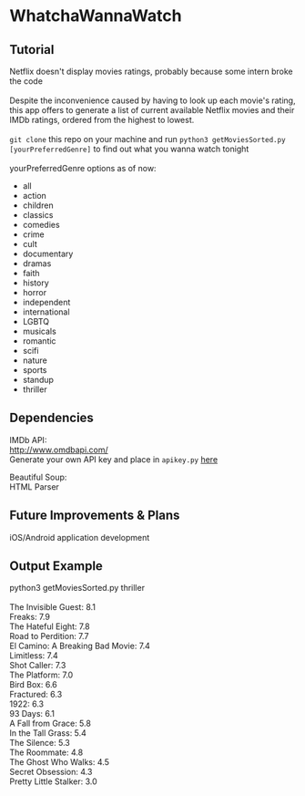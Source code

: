 # WhatchaWannaWatch

## Tutorial
Netflix doesn't display movies ratings, probably because some intern broke the code<br><br>
Despite the inconvenience caused by having to look up each movie's rating, this app offers to generate a list of current available Netflix movies and their IMDb ratings, ordered from the highest to lowest.<br><br>
`git clone` this repo on your machine and run `python3 getMoviesSorted.py [yourPreferredGenre]` to find out what you wanna watch tonight<br>
<br>
yourPreferredGenre options as of now:
- all
- action
- children
- classics
- comedies
- crime
- cult
- documentary
- dramas
- faith
- history
- horror
- independent
- international
- LGBTQ
- musicals
- romantic
- scifi
- nature
- sports
- standup
- thriller

## Dependencies
IMDb API:<br>
http://www.omdbapi.com/<br>
Generate your own API key and place in `apikey.py` [here](http://www.omdbapi.com/apikey.aspx)<br>

Beautiful Soup:<br>
HTML Parser

## Future Improvements & Plans
iOS/Android application development

## Output Example
python3 getMoviesSorted.py thriller<br><br>
The Invisible Guest: 8.1<br>
Freaks: 7.9<br>
The Hateful Eight: 7.8<br>
Road to Perdition: 7.7<br>
El Camino: A Breaking Bad Movie: 7.4<br>
Limitless: 7.4<br>
Shot Caller: 7.3<br>
The Platform: 7.0<br>
Bird Box: 6.6<br>
Fractured: 6.3<br>
1922: 6.3<br>
93 Days: 6.1<br>
A Fall from Grace: 5.8<br>
In the Tall Grass: 5.4<br>
The Silence: 5.3<br>
The Roommate: 4.8<br>
The Ghost Who Walks: 4.5<br>
Secret Obsession: 4.3<br>
Pretty Little Stalker: 3.0<br>
